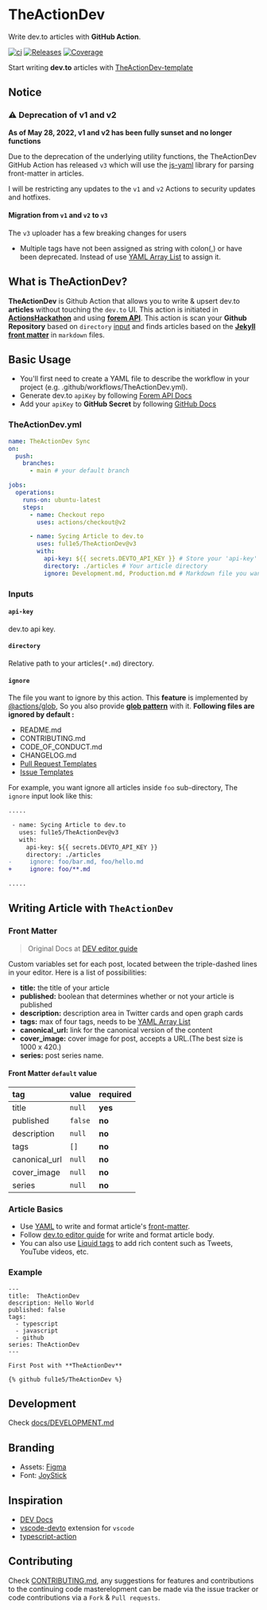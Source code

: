 # TheActionDev

Write dev.to articles with **GitHub Action**.

<!-- Badges -->

[![ci](https://github.com/ful1e5/TheActionDev/actions/workflows/ci.yml/badge.svg)](https://github.com/ful1e5/TheActionDev/actions/workflows/ci.yml)
[![Releases](https://img.shields.io/github/v/release/ful1e5/TheActionDev)](https://github.com/ful1e5/TheActionDev/releases)
[![Coverage](https://codecov.io/gh/ful1e5/TheActionDev/branch/main/graph/badge.svg?token=3M1OY1SMO3)](https://codecov.io/gh/ful1e5/TheActionDev)

Start writing **dev.to** articles with [TheActionDev-template](https://github.com/ful1e5/TheActionDev-template)

## Notice

### :warning: Deprecation of v1 and v2

**As of May 28, 2022, v1 and v2 has been fully sunset and no longer functions**

Due to the deprecation of the underlying utility functions, the TheActionDev GitHub Action
has released `v3` which will use the [js-yaml] library for parsing front-matter in articles.

I will be restricting any updates to the `v1` and `v2` Actions to security updates and hotfixes.

#### Migration from `v1` and `v2` to `v3`

The `v3` uploader has a few breaking changes for users

- Multiple tags have not been assigned as string with colon(,) or have been deprecated. Instead of use
  [YAML Array List] to assign it.

## What is TheActionDev?

**TheActionDev** is Github Action that allows you to write & upsert dev.to **articles**
without touching the `dev.to` UI. This action is initiated in **[ActionsHackathon]** and using **[forem API]**.
This action is scan your **Github Repository** based on `directory` [input](#inputs) and finds articles based
on the **[Jekyll front matter]** in `markdown` files.

## Basic Usage

- You'll first need to create a YAML file to describe the workflow in your project
  (e.g. .github/workflows/TheActionDev.yml).
- Generate dev.to `apiKey` by following
  [Forem API Docs](https://developers.forem.com/api/#section/Authentication/api_key)
- Add your `apiKey` to **GitHub Secret** by following
  [GitHub Docs](https://docs.github.com/en/actions/configuring-and-managing-workflows/creating-and-storing-encrypted-secrets)

### TheActionDev.yml

```yaml
name: TheActionDev Sync
on:
  push:
    branches:
      - main # your default branch

jobs:
  operations:
    runs-on: ubuntu-latest
    steps:
      - name: Checkout repo
        uses: actions/checkout@v2

      - name: Sycing Article to dev.to
        uses: ful1e5/TheActionDev@v3
        with:
          api-key: ${{ secrets.DEVTO_API_KEY }} # Store your 'api-key' in Github Secret
          directory: ./articles # Your article directory
          ignore: Development.md, Production.md # Markdown file you wan't to ignore. Multple files separated by ,(comma)
```

### Inputs

#### `api-key`

dev.to api key.

#### `directory`

Relative path to your articles(`*.md`) directory.

#### `ignore`

The file you want to ignore by this action. This **feature** is implemented by [@actions/glob],
So you also provide **[glob pattern]** with it. **Following files are ignored by default :**

- README.md
- CONTRIBUTING.md
- CODE_OF_CONDUCT.md
- CHANGELOG.md
- [Pull Request Templates](https://docs.github.com/en/github/building-a-strong-community/about-issue-and-pull-request-templates#pull-request-templates)
- [Issue Templates](https://docs.github.com/en/github/building-a-strong-community/about-issue-and-pull-request-templates#issue-templates)

For example, you want ignore all articles inside `foo` sub-directory, The `ignore` input look like this:

```diff
.....

 - name: Sycing Article to dev.to
   uses: ful1e5/TheActionDev@v3
   with:
     api-key: ${{ secrets.DEVTO_API_KEY }}
     directory: ./articles
-     ignore: foo/bar.md, foo/hello.md
+     ignore: foo/**.md

.....

```

## Writing Article with `TheActionDev`

### Front Matter

> Original Docs at [DEV editor guide](https://dev.to/p/editor_guide)

Custom variables set for each post, located between the triple-dashed lines in your editor. Here is a list of possibilities:

- **title:** the title of your article
- **published:** boolean that determines whether or not your article is published
- **description:** description area in Twitter cards and open graph cards
- **tags:** max of four tags, needs to be [YAML Array List]
- **canonical_url:** link for the canonical version of the content
- **cover_image:** cover image for post, accepts a URL.(The best size is 1000 x 420.)
- **series:** post series name.

#### Front Matter `default` value

| tag           | value   | required |
| :------------ | :------ | :------- |
| title         | `null`  | **yes**  |
| published     | `false` | **no**   |
| description   | `null`  | **no**   |
| tags          | `[]`    | **no**   |
| canonical_url | `null`  | **no**   |
| cover_image   | `null`  | **no**   |
| series        | `null`  | **no**   |

### Article Basics

- Use [YAML](https://yaml.org/) to write and format article's [front-matter](#front-matter).
- Follow [dev.to editor guide](https://dev.to/p/editor_guide) for write and format article body.
- You can also use [Liquid tags](https://docs.dev.to/frontend/liquid-tags/) to add rich content such as Tweets,
  YouTube videos, etc.

### Example

```
---
title:  TheActionDev
description: Hello World
published: false
tags:
  - typescript
  - javascript
  - github
series: TheActionDev
---

First Post with **TheActionDev**

{% github ful1e5/TheActionDev %}
```

## Development

Check [docs/DEVELOPMENT.md](./docs/DEVELOPMENT.md)

## Branding

- Assets: [Figma](https://www.figma.com/file/mO5kSS79lY0NIMMzAJDBJZ/TheActionDev?node-id=0%3A1)
- Font: [JoyStick](www.pixelsagas.com/?download=joystick)

## Inspiration

- [DEV Docs](https://docs.dev.to/)
- [vscode-devto](https://github.com/Sneezry/vscode-devto) extension for `vscode`
- [typescript-action](https://github.com/actions/typescript-action)

## Contributing

Check [CONTRIBUTING.md](CONTRIBUTING.md), any suggestions for features and contributions to the continuing code
masterelopment can be made via the issue tracker or code contributions via a `Fork` & `Pull requests`.

<!-- Links  -->

[forem api]: https://developers.forem.com/api/
[theactiondev-template]: https://github.com/ful1e5/TheActionDev-template/generate
[actionshackathon]: https://dev.to/devteam/announcing-the-github-actions-hackathon-on-dev-3ljn
[js-yaml]: https://www.npmjs.com/package/js-yaml
[@actions/glob]: https://github.com/actions/toolkit/tree/master/packages/glob
[glob pattern]: https://github.com/actions/toolkit/tree/master/packages/glob#patterns
[yaml array list]: https://www.w3schools.io/file/yaml-arrays/
[jekyll front matter]: https://jekyllrb.com/docs/front-matter/
